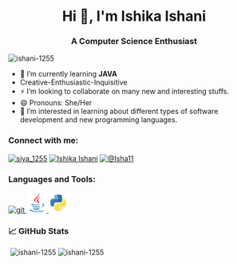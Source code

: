 <h1 align="center">Hi 👋, I'm Ishika Ishani</h1>
<h3 align="center">A Computer Science Enthusiast</h3>
<p align="left"> <img src="https://komarev.com/ghpvc/?username=ishani-1255&label=Profile%20views&color=0e75b6&style=flat" alt="ishani-1255" /> </p>

- 🌱 I’m currently learning **JAVA**
- Creative-Enthusiastic-Inquisitive
- ⚡ I’m looking to collaborate on many new and interesting stuffs.
- 😄 Pronouns: She/Her
- 👀 I’m interested in learning about different types of software development and new programming languages.

<h3 align="left">Connect with me:</h3>
<p align="left">
<a href="https://twitter.com/siya_1255" target="blank"><img align="center" src="https://raw.githubusercontent.com/rahuldkjain/github-profile-readme-generator/master/src/images/icons/Social/twitter.svg" alt="siya_1255" height="30" width="40" /></a>
<a href="https://linkedin.com/in/ishika ishani" target="blank"><img align="center" src="https://raw.githubusercontent.com/rahuldkjain/github-profile-readme-generator/master/src/images/icons/Social/linked-in-alt.svg" alt="Ishika Ishani" height="30" width="40" /></a>
<a href="https://hashnode.com/@isha11" target="blank"><img align="center" src="https://raw.githubusercontent.com/rahuldkjain/github-profile-readme-generator/master/src/images/icons/Social/hashnode.svg" alt="@Isha11" height="30" width="40" /></a>

</p>

<h3 align="left">Languages and Tools:</h3>
<p align="left"> <a href="https://git-scm.com/" target="_blank" rel="noreferrer"> <img src="https://www.vectorlogo.zone/logos/git-scm/git-scm-icon.svg" alt="git" width="40" height="40"/> </a> <a href="https://www.java.com" target="_blank" rel="noreferrer"> <img src="https://raw.githubusercontent.com/devicons/devicon/master/icons/java/java-original.svg" alt="java" width="40" height="40"/> </a> <a href="https://www.python.org" target="_blank" rel="noreferrer"> <img src="https://raw.githubusercontent.com/devicons/devicon/master/icons/python/python-original.svg" alt="python" width="40" height="40"/> </a> </p>
<h3 align="left">📈 GitHub Stats</h3>
<p>&nbsp;<img align="center" src="https://github-readme-stats.vercel.app/api?username=ishani-1255&show_icons=true&locale=en" alt="ishani-1255" />
      <img align="center" src="https://github-readme-streak-stats.herokuapp.com/?user=ishani-1255&" alt="ishani-1255" /></p>
